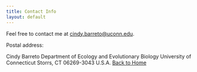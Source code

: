 ```yaml
---
title: Contact Info
layout: default
---
```

Feel free to contact me at <cindy.barreto@uconn.edu>.

Postal address:

 Cindy Barreto
 Department of Ecology and Evolutionary Biology
 University of Connecticut
 Storrs, CT 06269-3043
 U.S.A.
[Back to Home](https://cindybarreto.github.io/)
